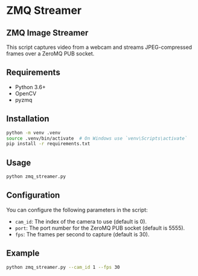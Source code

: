 # ZMQ Streamer

## ZMQ Image Streamer

This script captures video from a webcam and streams JPEG-compressed frames over a ZeroMQ PUB socket.

## Requirements
- Python 3.6+
- OpenCV
- pyzmq

## Installation
```bash
python -m venv .venv
source .venv/bin/activate  # On Windows use `venv\Scripts\activate`
pip install -r requirements.txt
```

## Usage
```bash
python zmq_streamer.py
```
## Configuration
You can configure the following parameters in the script:
- `cam_id`: The index of the camera to use (default is 0).
- `port`: The port number for the ZeroMQ PUB socket (default is 5555).
- `fps`: The frames per second to capture (default is 30).


## Example
```bash
python zmq_streamer.py --cam_id 1 --fps 30
```
